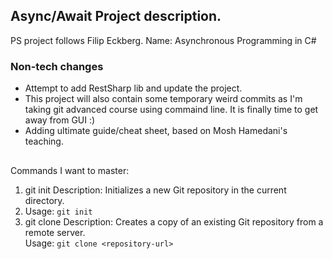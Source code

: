 ﻿## Async/Await Project description.
PS project follows Filip Eckberg.
Name: Asynchronous Programming in C#

### Non-tech changes
- Attempt to add RestSharp lib and update the project.
- This project will also contain some temporary weird commits as I'm taking git advanced course using commaind line.
   It is finally time to get away from GUI :)
- Adding ultimate guide/cheat sheet, based on Mosh Hamedani's teaching.

## 
Commands I want to master:
1. git init
	Description: Initializes a new Git repository in the current directory.  
1. Usage: `git init`
2. git clone
	Description: Creates a copy of an existing Git repository from a remote server.  
	Usage: `git clone <repository-url> `